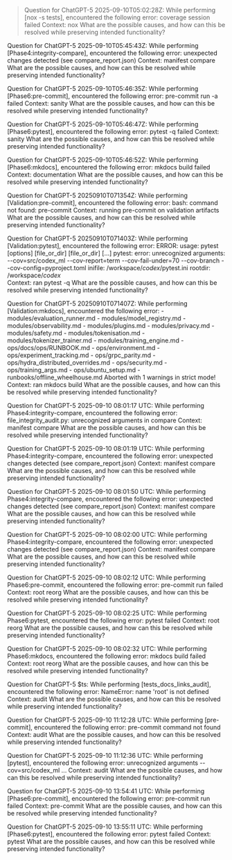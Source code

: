 > Question for ChatGPT-5 2025-09-10T05:02:28Z:
> While performing [nox -s tests],
> encountered the following error: coverage session failed
> Context: nox  What are the possible causes, and how can this be resolved while preserving intended functionality?

Question for ChatGPT-5 2025-09-10T05:45:43Z:
While performing [Phase4:integrity-compare],
encountered the following error: unexpected changes detected (see compare_report.json)
Context: manifest compare  What are the possible causes, and how can this be resolved while preserving intended functionality?

Question for ChatGPT-5 2025-09-10T05:46:35Z:
While performing [Phase6:pre-commit],
encountered the following error: pre-commit run -a failed
Context: sanity  What are the possible causes, and how can this be resolved while preserving intended functionality?

Question for ChatGPT-5 2025-09-10T05:46:47Z:
While performing [Phase6:pytest],
encountered the following error: pytest -q failed
Context: sanity  What are the possible causes, and how can this be resolved while preserving intended functionality?

Question for ChatGPT-5 2025-09-10T05:46:52Z:
While performing [Phase6:mkdocs],
encountered the following error: mkdocs build failed
Context: documentation  What are the possible causes, and how can this be resolved while preserving intended functionality?

Question for ChatGPT-5 20250910T071354Z:
While performing [Validation:pre-commit],
encountered the following error: bash: command not found: pre-commit 
Context: running pre-commit on validation artifacts  What are the possible causes, and how can this be resolved while preserving intended functionality?

Question for ChatGPT-5 20250910T071403Z:
While performing [Validation:pytest],
encountered the following error: ERROR: usage: pytest [options] [file_or_dir] [file_or_dir] [...] pytest: error: unrecognized arguments: --cov=src/codex_ml --cov-report=term --cov-fail-under=70 --cov-branch --cov-config=pyproject.toml   inifile: /workspace/_codex_/pytest.ini   rootdir: /workspace/_codex_  
Context: ran pytest -q  What are the possible causes, and how can this be resolved while preserving intended functionality?

Question for ChatGPT-5 20250910T071407Z:
While performing [Validation:mkdocs],
encountered the following error:   - modules/evaluation_runner.md   - modules/model_registry.md   - modules/observability.md   - modules/plugins.md   - modules/privacy.md   - modules/safety.md   - modules/tokenisation.md   - modules/tokenizer_trainer.md   - modules/training_engine.md   - ops/docs/ops/RUNBOOK.md   - ops/environment.md   - ops/experiment_tracking.md   - ops/grpc_parity.md   - ops/hydra_distributed_overrides.md   - ops/security.md   - ops/training_args.md   - ops/ubuntu_setup.md   - runbooks/offline_wheelhouse.md  Aborted with 1 warnings in strict mode! 
Context: ran mkdocs build  What are the possible causes, and how can this be resolved while preserving intended functionality?

Question for ChatGPT-5 2025-09-10 08:01:17 UTC:
While performing Phase4:integrity-compare, encountered the following error: file_integrity_audit.py: unrecognized arguments in compare
Context: manifest compare What are the possible causes, and how can this be resolved while preserving intended functionality?

Question for ChatGPT-5 2025-09-10 08:01:19 UTC:
While performing Phase4:integrity-compare, encountered the following error: unexpected changes detected (see compare_report.json)
Context: manifest compare What are the possible causes, and how can this be resolved while preserving intended functionality?

Question for ChatGPT-5 2025-09-10 08:01:50 UTC:
While performing Phase4:integrity-compare, encountered the following error: unexpected changes detected (see compare_report.json)
Context: manifest compare What are the possible causes, and how can this be resolved while preserving intended functionality?

Question for ChatGPT-5 2025-09-10 08:02:00 UTC:
While performing Phase4:integrity-compare, encountered the following error: unexpected changes detected (see compare_report.json)
Context: manifest compare What are the possible causes, and how can this be resolved while preserving intended functionality?

Question for ChatGPT-5 2025-09-10 08:02:12 UTC:
While performing Phase6:pre-commit, encountered the following error: pre-commit run failed
Context: root reorg What are the possible causes, and how can this be resolved while preserving intended functionality?

Question for ChatGPT-5 2025-09-10 08:02:25 UTC:
While performing Phase6:pytest, encountered the following error: pytest failed
Context: root reorg What are the possible causes, and how can this be resolved while preserving intended functionality?

Question for ChatGPT-5 2025-09-10 08:02:32 UTC:
While performing Phase6:mkdocs, encountered the following error: mkdocs build failed
Context: root reorg What are the possible causes, and how can this be resolved while preserving intended functionality?

Question for ChatGPT-5 $ts:
While performing [tests_docs_links_audit],
encountered the following error: NameError: name 'root' is not defined
Context: audit What are the possible causes, and how can this be resolved while preserving intended functionality?

Question for ChatGPT-5 2025-09-10 11:12:28 UTC:
While performing [pre-commit],
encountered the following error: pre-commit command not found
Context: audit What are the possible causes, and how can this be resolved while preserving intended functionality?

Question for ChatGPT-5 2025-09-10 11:12:36 UTC:
While performing [pytest],
encountered the following error: unrecognized arguments --cov=src/codex_ml ...
Context: audit What are the possible causes, and how can this be resolved while preserving intended functionality?

Question for ChatGPT-5 2025-09-10 13:54:41 UTC:
While performing [Phase6:pre-commit],
encountered the following error: pre-commit run failed
Context: pre-commit  What are the possible causes, and how can this be resolved while preserving intended functionality?

Question for ChatGPT-5 2025-09-10 13:55:11 UTC:
While performing [Phase6:pytest],
encountered the following error: pytest failed
Context: pytest  What are the possible causes, and how can this be resolved while preserving intended functionality?

